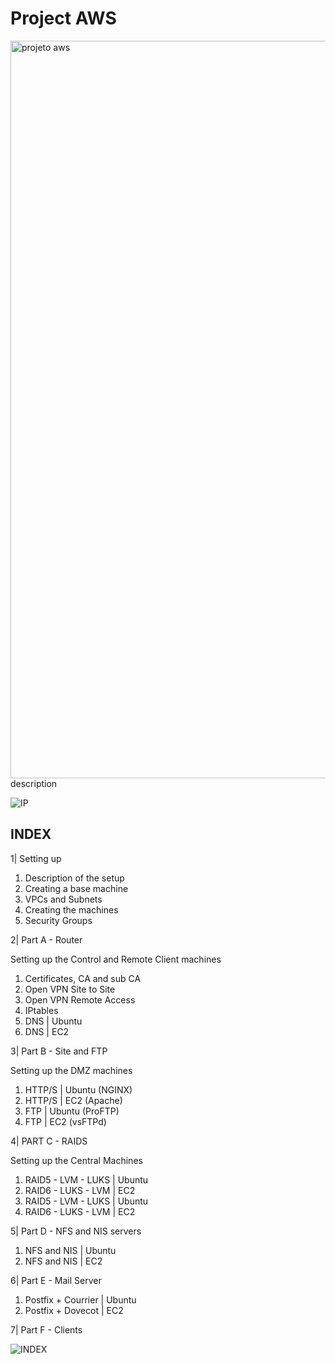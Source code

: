 # Project AWS
<img width="1180" alt="projeto aws" src="https://user-images.githubusercontent.com/98809671/151954806-0d16a664-836f-442f-a0a3-df7d55d30c3e.png">
description

![IP](https://user-images.githubusercontent.com/98809671/153718181-d72a81f7-4952-4fc2-b21d-53d3217c0f59.jpg)

## INDEX
1| Setting up 

1. Description of the setup
2. Creating a base machine
3. VPCs and Subnets
4. Creating the machines
5. Security Groups

2| Part A - Router

Setting up the Control and Remote Client machines
1. Certificates, CA and sub CA
2. Open VPN Site to Site
3. Open VPN Remote Access
4. IPtables
5. DNS | Ubuntu
6. DNS | EC2

3| Part B - Site and FTP

Setting up the DMZ machines
1. HTTP/S | Ubuntu (NGINX)
2. HTTP/S | EC2 (Apache)
3. FTP | Ubuntu (ProFTP)
4. FTP | EC2 (vsFTPd)

4| PART C - RAIDS

Setting up the Central Machines
1. RAID5 - LVM - LUKS | Ubuntu
2. RAID6 - LUKS - LVM | EC2
3. RAID5 - LVM - LUKS | Ubuntu
4. RAID6 - LUKS - LVM | EC2

5| Part D - NFS and NIS servers

1. NFS and NIS | Ubuntu
2. NFS and NIS | EC2

6| Part E - Mail Server

1. Postfix + Courrier | Ubuntu
2. Postfix + Dovecot  | EC2

7| Part F - Clients

![INDEX](https://user-images.githubusercontent.com/98809671/153718127-4129677f-8b68-4495-9419-6233d17411b9.jpg)

